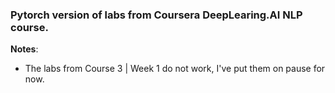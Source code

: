 ### Pytorch version of labs from Coursera DeepLearing.AI NLP course.
**Notes**:
* The labs from Course 3 | Week 1 do not work, I've put them on pause for now.
